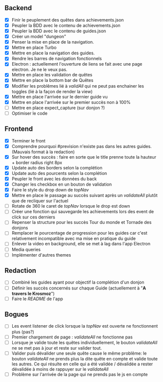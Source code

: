## Backend

- [x] Finir le peuplement des quêtes dans achievements.json
- [x] Peupler la BDD avec le contenu de achievements.json
- [x] Peupler la BDD avec le contenu de guides.json
- [x] Créer un model "dungeon"
- [x] Penser la mise en place de la navigation.
- [x] Mettre en place Turbo
- [x] Mettre en place la navigation des guides.
- [x] Rendre les barres de navigation fonctionnels
- [x] Electron : actuellement l'ouverture de liens se fait avec une page electron. Je ne le veux pas.
- [x] Mettre en place les validation de quêtes
- [x] Mettre en place la bottom bar de Quêtes
- [x] Modifier les problêmes lié à _validAll_ qui ne peut pas enchainer les toggles (lié à la façon de render la view)
- [x] Mettre en place l'arrivée sur le dernier guide vu
- [x] Mettre en place l'arrivée sur le premier succès non à 100%
- [ ] Mettre en place expect_capture (sur donjon ?)
- [ ] Optimiser le code

## Frontend

- [x] Terminer le front
- [x] Comprendre pourquoi #prevision n'existe pas dans les autres guides. (Mauvais format à la redaction)
- [x] Sur hover des succès : faire en sorte que le title prenne toute la hauteur + border radius right 8px
- [x] Update auto des borders selon la complétion
- [x] Update auto des pourcents selon la complétion
- [x] Peupler le front avec les données du back
- [x] Changer les checkbox en un bouton de validation
- [x] Faire le style du drop down de _topNav_
- [x] Mettre en place le passage au succès suivant après un _validateAll_ plutôt que de recliquer sur l'actuel
- [ ] Rotate de 360 le caret de _topNav_ lorsque le drop est down
- [ ] Créer une fonction qui sauvegarde les achievements lors des event de click sur ces derniers
- [ ] Repenser la structure pour les succès Tour du monde et Tornade des donjons
- [ ] Remplacer le pourcentage de progression pour les guides car c'est relativement incompatible avec ma mise en pratique du guide
- [ ] Enlever la video en background, elle se met à lag dans l'app Electron
- [ ] Media queries
- [ ] Implémenter d'autres themes

## Redaction

- [ ] Combiné les guides ayant pour objectif la complétion d'un donjon
- [ ] Définir les succès concernés sur chaque Guide (actuellement à "**A travers le Krosmoz**")
- [ ] Faire le _README_ de l'app

## Bogues

- [ ] Les event listener de click lorsque la _topNav_ est ouverte ne fonctionnent plus (pas?)
- [ ] Premier chargement de page : _validateAll_ ne fonctionne pas
- [ ] Lorsque je valide toute les quêtes individuellement, le bouton _validateAll_ ne se met pas à jour et reste sur valider tout.
- [ ] Valider puis dévalider une seule quête cause le même problême: le bouton _validateAll_ ne prends plus la dite quête en compte et valide toute les autres. Ce qui résulte en celle qui a été validée / dévalidée a rester dévalidée à moins de rappuyer sur le _validateAll_
- [ ] Problème sur l'arrivée de la page qui ne prends pas le js en compte
